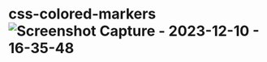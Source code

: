# css-colored-markers![Screenshot Capture - 2023-12-10 - 16-35-48](https://github.com/melanielaporte/css-colored-markers/assets/107901386/07296014-8db9-4876-ae9f-d264c89ae2b0)
